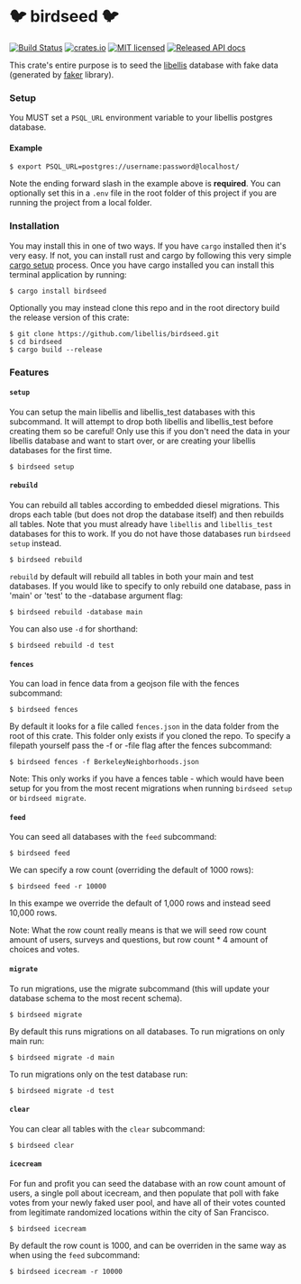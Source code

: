# 🐦 birdseed 🐦
[![Build
Status](https://travis-ci.org/libellis/birdseed.svg?branch=master)](https://travis-ci.org/libellis/birdseed)
[![crates.io](http://meritbadge.herokuapp.com/birdseed)](https://crates.io/crates/birdseed)
[![MIT licensed](https://img.shields.io/badge/license-MIT-blue.svg)](./LICENSE)
[![Released API docs](https://docs.rs/birdseed/badge.svg)](https://docs.rs/birdseed)

This crate's entire purpose is to seed the
[libellis](https://github.com/libellis/libellis-backend) database with fake data (generated by
[faker](https://github.com/tikotzky/faker-rs) library).

### Setup

You MUST set a `PSQL_URL` environment variable to your libellis postgres database.

#### Example
```terminal
$ export PSQL_URL=postgres://username:password@localhost/
```

Note the ending forward slash in the example above is **required**. You can optionally set this in a `.env` file in the root folder of this project if you are
running the project from a local folder.

### Installation

You may install this in one of two ways. If you have `cargo` installed then it's very easy. If
not, you can install rust and cargo by following this very simple [cargo setup](https://doc.rust-lang.org/cargo/getting-started/installation.html) process.
Once you have cargo installed you can install this terminal application by running:

```terminal
$ cargo install birdseed
```

Optionally you may instead clone this repo and in the root directory build the release version
of this crate:

```terminal
$ git clone https://github.com/libellis/birdseed.git
$ cd birdseed
$ cargo build --release
```

### Features

#### `setup`

You can setup the main libellis and libellis_test databases with this
subcommand.  It will attempt to drop both libellis and libellis_test before
creating them so be careful! Only use this if you don't need the data in your
libellis database and want to start over, or are creating your libellis databases for the first time.

```terminal
$ birdseed setup
```

#### `rebuild`

You can rebuild all tables according to embedded diesel migrations. This drops each table (but does not drop the database itself) and then rebuilds all tables. Note that you must already have `libellis` and `libellis_test` databases for this to work. If you do not have those databases run `birdseed setup` instead.

```terminal
$ birdseed rebuild
```

`rebuild` by default will rebuild all tables in both your main and test
databases. If you would like to specify to only rebuild one database, pass in
'main' or 'test' to the -database argument flag:

```terminal
$ birdseed rebuild -database main
```

You can also use `-d` for shorthand:

```terminal
$ birdseed rebuild -d test
```
#### `fences`

You can load in fence data from a geojson file with the fences subcommand:

```terminal
$ birdseed fences
```

By default it looks for a file called `fences.json` in the data folder from the root of this
crate. This folder only exists if you cloned the repo.  To specify a filepath yourself pass the
-f or -file flag after the fences subcommand:

```terminal
$ birdseed fences -f BerkeleyNeighborhoods.json
```

Note: This only works if you have a fences table - which would have been setup for you from the
most recent migrations when running `birdseed setup` or `birdseed migrate`.

#### `feed`

You can seed all databases with the `feed` subcommand:

```terminal
$ birdseed feed
```

We can specify a row count (overriding the default of 1000 rows):

```terminal
$ birdseed feed -r 10000
```

In this exampe we override the default of 1,000 rows and instead seed 10,000 rows.

Note: What the row count really means is that we will seed row count amount of users, surveys
and questions, but row count * 4 amount of choices and votes.

#### `migrate`

To run migrations, use the migrate subcommand (this will update your database schema to the
most recent schema).

```terminal
$ birdseed migrate
```

By default this runs migrations on all databases. To run migrations on only main run:

```terminal
$ birdseed migrate -d main
```

To run migrations only on the test database run:

```terminal
$ birdseed migrate -d test
```

#### `clear`

You can clear all tables with the `clear` subcommand:

```terminal
$ birdseed clear
```

#### `icecream`

For fun and profit you can seed the database with an row count amount of users, a single poll
about icecream, and then populate that poll with fake votes from your newly faked user pool,
and have all of their votes counted from legitimate randomized locations within the city of San
Francisco.

```terminal
$ birdseed icecream
```

By default the row count is 1000, and can be overriden in the same way as when using the `feed`
subcommand:

```terminal
$ birdseed icecream -r 10000
```
